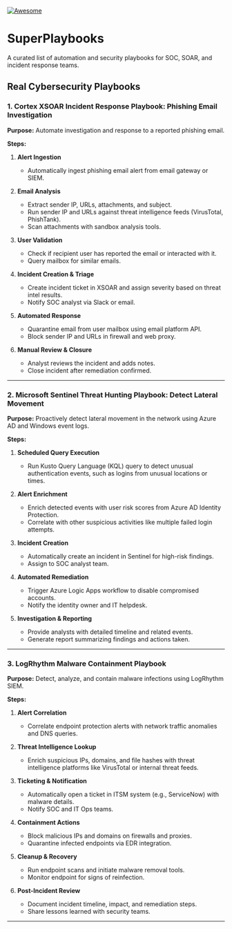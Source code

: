 [![Awesome](https://awesome.re/badge.svg)](https://awesome.re)
# SuperPlaybooks
A curated list of automation and security playbooks for SOC, SOAR, and incident response teams.

## Real Cybersecurity Playbooks

### 1. Cortex XSOAR Incident Response Playbook: Phishing Email Investigation

**Purpose:** Automate investigation and response to a reported phishing email.

**Steps:**

1. **Alert Ingestion**  
   - Automatically ingest phishing email alert from email gateway or SIEM.

2. **Email Analysis**  
   - Extract sender IP, URLs, attachments, and subject.  
   - Run sender IP and URLs against threat intelligence feeds (VirusTotal, PhishTank).  
   - Scan attachments with sandbox analysis tools.

3. **User Validation**  
   - Check if recipient user has reported the email or interacted with it.  
   - Query mailbox for similar emails.

4. **Incident Creation & Triage**  
   - Create incident ticket in XSOAR and assign severity based on threat intel results.  
   - Notify SOC analyst via Slack or email.

5. **Automated Response**  
   - Quarantine email from user mailbox using email platform API.  
   - Block sender IP and URLs in firewall and web proxy.

6. **Manual Review & Closure**  
   - Analyst reviews the incident and adds notes.  
   - Close incident after remediation confirmed.

---

### 2. Microsoft Sentinel Threat Hunting Playbook: Detect Lateral Movement

**Purpose:** Proactively detect lateral movement in the network using Azure AD and Windows event logs.

**Steps:**

1. **Scheduled Query Execution**  
   - Run Kusto Query Language (KQL) query to detect unusual authentication events, such as logins from unusual locations or times.

2. **Alert Enrichment**  
   - Enrich detected events with user risk scores from Azure AD Identity Protection.  
   - Correlate with other suspicious activities like multiple failed login attempts.

3. **Incident Creation**  
   - Automatically create an incident in Sentinel for high-risk findings.  
   - Assign to SOC analyst team.

4. **Automated Remediation**  
   - Trigger Azure Logic Apps workflow to disable compromised accounts.  
   - Notify the identity owner and IT helpdesk.

5. **Investigation & Reporting**  
   - Provide analysts with detailed timeline and related events.  
   - Generate report summarizing findings and actions taken.

---

### 3. LogRhythm Malware Containment Playbook

**Purpose:** Detect, analyze, and contain malware infections using LogRhythm SIEM.

**Steps:**

1. **Alert Correlation**  
   - Correlate endpoint protection alerts with network traffic anomalies and DNS queries.

2. **Threat Intelligence Lookup**  
   - Enrich suspicious IPs, domains, and file hashes with threat intelligence platforms like VirusTotal or internal threat feeds.

3. **Ticketing & Notification**  
   - Automatically open a ticket in ITSM system (e.g., ServiceNow) with malware details.  
   - Notify SOC and IT Ops teams.

4. **Containment Actions**  
   - Block malicious IPs and domains on firewalls and proxies.  
   - Quarantine infected endpoints via EDR integration.

5. **Cleanup & Recovery**  
   - Run endpoint scans and initiate malware removal tools.  
   - Monitor endpoint for signs of reinfection.

6. **Post-Incident Review**  
   - Document incident timeline, impact, and remediation steps.  
   - Share lessons learned with security teams.

---

